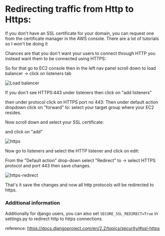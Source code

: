 # Redirecting traffic from Http to Https:

If you don't have an SSL certificate for your domain, you can request one from the certificate manager in the AWS console. There are a lot of tutorials so I won't be doing it

Chances are that you don't want your users to connect through HTTP you instead want them to be connected using HTTPS:

So for that go to EC2 console then in the left nav panel scroll down to load balancer -> click on listeners tab

![Load balancer](https://github.com/PaulleDemon/AWS-deployment/blob/master/images/HttpsRedirect/https-redirect.jpg)

If you don't see HTTPS:443 under listeners then click on "add listeners" 

then under protocol click on HTTPS port no 443:
Then under default action dropdown click on "forward" to: select your target group where your EC2 resides. 

Now scroll down and select your SSL certificate:

and click on "add"

![https](https://github.com/PaulleDemon/AWS-deployment/blob/master/images/HttpsRedirect/addlistener.jpg)

Now go to listeners and select the HTTP listener and click on edit:

From the "Default action" drop-down select "Redirect" to ->  select HTTPS protocol and port 443 then save changes.

![https-redirect](https://github.com/PaulleDemon/AWS-deployment/blob/master/images/HttpsRedirect/redirect_to_Https.jpg)

That's it save the changes and now all http protocols will be redirected to https.


### Additional information

Additionally for django users, you can also set `SECURE_SSL_REDIRECT=True` in settings.py to redirect http to https connections.

reference: https://docs.djangoproject.com/en/2.2/topics/security/#ssl-https